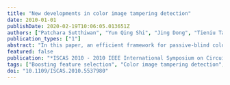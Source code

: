 ```yaml
---
title: "New developments in color image tampering detection"
date: 2010-01-01
publishDate: 2020-02-19T10:06:05.013651Z
authors: ["Patchara Sutthiwan", "Yun Qing Shi", "Jing Dong", "Tieniu Tan", "Tian Tsong Ng"]
publication_types: ["1"]
abstract: "In this paper, an efficient framework for passive-blind color image tampering detection is presented. Statistical features are extracted from a given test image and a set of 2-D arrays derived by applying multi-size block discrete cosine transform to the given test image. Image features are extracted from Cr channel, a chroma channel in YCbCr color space, because of its observed sensitivity to color image tampering. A support vector machine is employed to evaluate the effectiveness of image features over a color image dataset recently established for tampering detection. Boosting feature selection is applied to having feature dimensionality reduced so as to make detection accuracy generalizable and computational complexity decreased. Experimental results have demonstrated that the proposed framework applied to the aforementioned dataset outperforms the state of the arts by distinct margins. ©2010 IEEE."
featured: false
publication: "*ISCAS 2010 - 2010 IEEE International Symposium on Circuits and Systems: Nano-Bio Circuit Fabrics and Systems*"
tags: ["Boosting feature selection", "Color image tampering detection", "Markov process", "Moments of characteristic functions", "Multi-size block discrete cosine transform", "Support vector machine"]
doi: "10.1109/ISCAS.2010.5537980"
---
```



